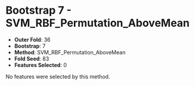 # Bootstrap 7 - SVM_RBF_Permutation_AboveMean

- **Outer Fold**: 36
- **Bootstrap**: 7
- **Method**: SVM_RBF_Permutation_AboveMean
- **Fold Seed**: 83
- **Features Selected**: 0

No features were selected by this method.
